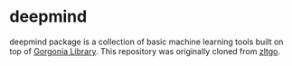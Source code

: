 # deepmind
deepmind package is a collection of basic machine learning tools built on top of [Gorgonia Library](https://github.com/gorgonia/gorgonia). This repository was originally cloned from [zltgo](https://github.com/zltgo/go).

